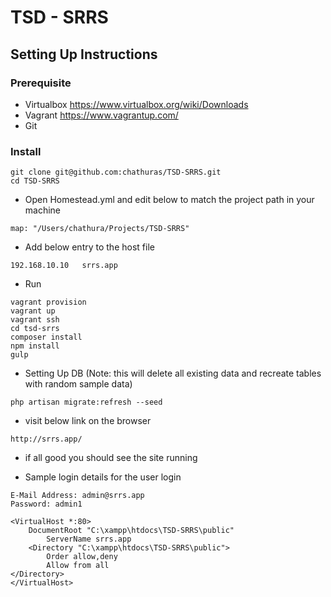 # TSD - SRRS


## Setting Up Instructions

### Prerequisite

* Virtualbox https://www.virtualbox.org/wiki/Downloads
* Vagrant https://www.vagrantup.com/
* Git

### Install

``` 
git clone git@github.com:chathuras/TSD-SRRS.git
cd TSD-SRRS
```

* Open Homestead.yml and edit below to match the project path in your machine
```
map: "/Users/chathura/Projects/TSD-SRRS"
```
* Add below entry to the host file
```
192.168.10.10   srrs.app
```
* Run
```
vagrant provision
vagrant up
vagrant ssh
cd tsd-srrs
composer install
npm install
gulp
```
* Setting Up DB
(Note: this will delete all existing data and recreate tables 
with random sample data)
```
php artisan migrate:refresh --seed
```

* visit below link on the browser
```
http://srrs.app/
```

* if all good you should see the site running

* Sample login details for the user login
```
E-Mail Address: admin@srrs.app
Password: admin1
```


```apacheconfig
<VirtualHost *:80>
	DocumentRoot "C:\xampp\htdocs\TSD-SRRS\public"
		ServerName srrs.app
	<Directory "C:\xampp\htdocs\TSD-SRRS\public">
		Order allow,deny
		Allow from all
</Directory>
</VirtualHost>
```
    